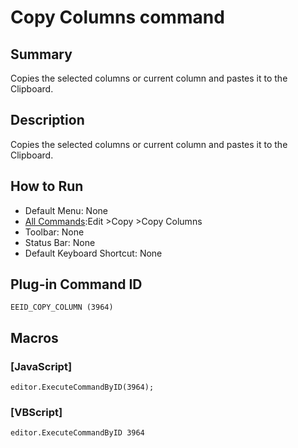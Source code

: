# Copy Columns command

## Summary

Copies the selected columns or current column and pastes it to the Clipboard.

## Description

Copies the selected columns or current column and pastes it to the Clipboard.

## How to Run

- Default Menu: None
- [All Commands](../tools/all_commands):Edit \>Copy \>Copy Columns
- Toolbar: None
- Status Bar: None
- Default Keyboard Shortcut: None

## Plug-in Command ID

```
EEID_COPY_COLUMN (3964)```

## Macros

### \[JavaScript\]

```
editor.ExecuteCommandByID(3964);
```

### \[VBScript\]

```
editor.ExecuteCommandByID 3964
```
